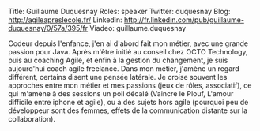 Title: Guillaume Duquesnay
Roles: speaker
Twitter: duquesnay
Blog: http://agileapreslecole.fr/
Linkedin: http://fr.linkedin.com/pub/guillaume-duquesnay/0/57a/395/fr
Viadeo: guillaume.duquesnay

Codeur depuis l'enfance, j'en ai d'abord fait mon métier, avec une grande passion pour Java. Après m'être initié au conseil chez OCTO Technology, puis au coaching Agile, et enfin à la gestion du changement, je suis aujourd'hui coach agile freelance. 
Dans mon métier, j'amène un regard différent, certains disent une pensée latérale. Je croise souvent les approches entre mon métier et mes passions (jeux de rôles, associatif), ce qui m'amène à des sessions un poil décalé (Vaincre le Plouf, L'amour difficile entre iphone et agile), ou à des sujets hors agile (pourquoi peu de développeur sont des femmes, effets de la communication distante sur la collaboration).
